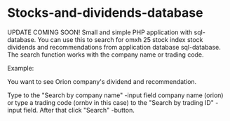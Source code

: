 # Stocks-and-dividends-database
UPDATE COMING SOON!
Small and simple PHP application with sql-database. You can use this to search for omxh 25 stock index stock
dividends and recommendations from application database sql-database. The search function works with the company name or trading code.

Example:

You want to see Orion company's dividend and recommendation.

Type to the "Search by company name" -input field company name (orion) or type a trading code (ornbv in this case) to the
"Search by trading ID" -input field. After that click "Search" -button.



